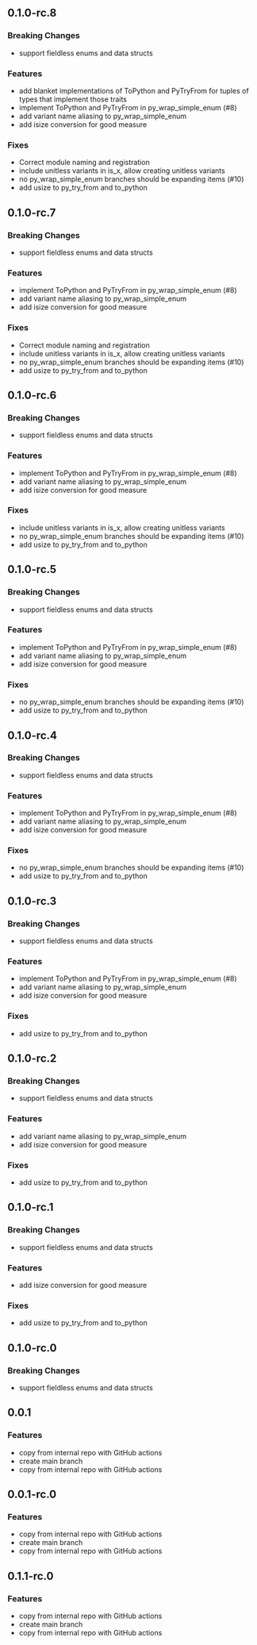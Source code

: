 ## 0.1.0-rc.8

### Breaking Changes

- support fieldless enums and data structs

### Features

- add blanket implementations of ToPython and PyTryFrom for tuples of types that implement those traits
- implement ToPython and PyTryFrom in py_wrap_simple_enum (#8)
- add variant name aliasing to py_wrap_simple_enum
- add isize conversion for good measure

### Fixes

- Correct module naming and registration
- include unitless variants in is_x, allow creating unitless variants
- no py_wrap_simple_enum branches should be expanding items (#10)
- add usize to py_try_from and to_python

## 0.1.0-rc.7

### Breaking Changes

- support fieldless enums and data structs

### Features

- implement ToPython and PyTryFrom in py_wrap_simple_enum (#8)
- add variant name aliasing to py_wrap_simple_enum
- add isize conversion for good measure

### Fixes

- Correct module naming and registration
- include unitless variants in is_x, allow creating unitless variants
- no py_wrap_simple_enum branches should be expanding items (#10)
- add usize to py_try_from and to_python

## 0.1.0-rc.6

### Breaking Changes

- support fieldless enums and data structs

### Features

- implement ToPython and PyTryFrom in py_wrap_simple_enum (#8)
- add variant name aliasing to py_wrap_simple_enum
- add isize conversion for good measure

### Fixes

- include unitless variants in is_x, allow creating unitless variants
- no py_wrap_simple_enum branches should be expanding items (#10)
- add usize to py_try_from and to_python

## 0.1.0-rc.5

### Breaking Changes

- support fieldless enums and data structs

### Features

- implement ToPython and PyTryFrom in py_wrap_simple_enum (#8)
- add variant name aliasing to py_wrap_simple_enum
- add isize conversion for good measure

### Fixes

- no py_wrap_simple_enum branches should be expanding items (#10)
- add usize to py_try_from and to_python

## 0.1.0-rc.4

### Breaking Changes

- support fieldless enums and data structs

### Features

- implement ToPython and PyTryFrom in py_wrap_simple_enum (#8)
- add variant name aliasing to py_wrap_simple_enum
- add isize conversion for good measure

### Fixes

- no py_wrap_simple_enum branches should be expanding items (#10)
- add usize to py_try_from and to_python

## 0.1.0-rc.3

### Breaking Changes

- support fieldless enums and data structs

### Features

- implement ToPython and PyTryFrom in py_wrap_simple_enum (#8)
- add variant name aliasing to py_wrap_simple_enum
- add isize conversion for good measure

### Fixes

- add usize to py_try_from and to_python

## 0.1.0-rc.2

### Breaking Changes

- support fieldless enums and data structs

### Features

- add variant name aliasing to py_wrap_simple_enum
- add isize conversion for good measure

### Fixes

- add usize to py_try_from and to_python

## 0.1.0-rc.1

### Breaking Changes

- support fieldless enums and data structs

### Features

- add isize conversion for good measure

### Fixes

- add usize to py_try_from and to_python

## 0.1.0-rc.0

### Breaking Changes

- support fieldless enums and data structs

## 0.0.1

### Features

- copy from internal repo with GitHub actions
- create main branch
- copy from internal repo with GitHub actions

## 0.0.1-rc.0

### Features

- copy from internal repo with GitHub actions
- create main branch
- copy from internal repo with GitHub actions

## 0.1.1-rc.0

### Features

- copy from internal repo with GitHub actions
- create main branch
- copy from internal repo with GitHub actions
